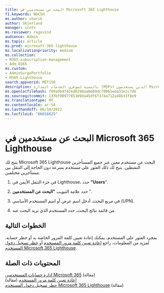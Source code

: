 ```yaml
---
title: البحث عن مستخدمين في Microsoft 365 Lighthouse
f1.keywords: NOCSH
ms.author: sharik
author: SKjerland
manager: scotv
ms-reviewer: ragovind
audience: Admin
ms.topic: article
ms.prod: microsoft-365-lighthouse
ms.localizationpriority: medium
ms.collection:
- M365-subscription-management
- Adm_O365
ms.custom:
- AdminSurgePortfolio
- M365-Lighthouse
search.appverid: MET150
description: بالنسبة لموفري الخدمات المدارة (MSPs) الذين يستخدمون Microsoft 365 Lighthouse، تعرف على كيفية البحث عن المستخدمين.
ms.openlocfilehash: f09a9b4f42ed0298aa0e89dcf0065eea33e2c7d6
ms.sourcegitcommit: 133bf9097785309da45df6f374a712a48b33f8e9
ms.translationtype: MT
ms.contentlocale: ar-SA
ms.lasthandoff: 06/10/2022
ms.locfileid: "66016625"
---
```

# <a name="search-for-users-in-microsoft-365-lighthouse"></a>البحث عن مستخدمين في Microsoft 365 Lighthouse

يتيح لك Microsoft 365 Lighthouse البحث عن مستخدم معين عبر جميع المستأجرين النشطين. يتيح لك ذلك العثور على مستخدم بسرعة دون الحاجة إلى التنقل بين مستأجرين مختلفين.

1. في جزء التنقل الأيمن في Lighthouse، حدد **"Users**".

2. حدد علامة التبويب **"البحث عن المستخدمين** ".

3. في مربع البحث، أدخل اسم عرض أو اسم المستخدم الأساسي (UPN).

4. من قائمة نتائج البحث، حدد المستخدم الذي تريد البحث عنه.

## <a name="next-steps"></a>الخطوات التالية

بمجرد العثور على المستخدم، يمكنك إعادة تعيين كلمة المرور الخاصة به أو حظر حسابه. لمزيد من المعلومات، راجع [إعادة تعيين كلمة مرور المستخدم](m365-lighthouse-reset-user-password.md) أو [حظر تسجيل دخول المستخدم Microsoft 365 Lighthouse](m365-lighthouse-block-user-signin.md).

## <a name="related-content"></a>المحتويات ذات الصلة

[إدارة حسابات المستخدمين Microsoft 365](../enterprise/manage-microsoft-365-accounts.md) (مقالة)\
[إعادة تعيين كلمة مرور المستخدم](m365-lighthouse-reset-user-password.md) (مقالة)\
[حظر تسجيل دخول المستخدم Microsoft 365 Lighthouse](m365-lighthouse-block-user-signin.md) (مقالة)
